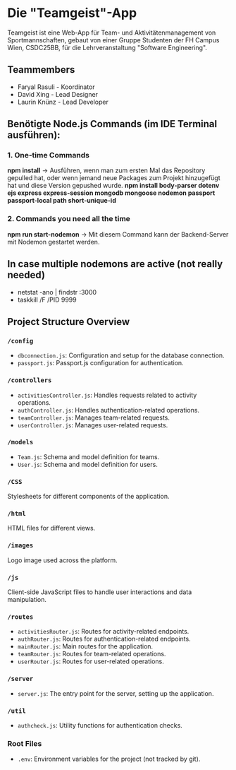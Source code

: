 # Die "Teamgeist"-App
Teamgeist ist eine Web-App für Team- und Aktivitätenmanagement von Sportmannschaften, gebaut von einer Gruppe Studenten der FH Campus Wien, CSDC25BB, für die Lehrveranstaltung "Software Engineering".

## Teammembers
* Faryal Rasuli - Koordinator
* David Xing - Lead Designer
* Laurin Knünz - Lead Developer

## Benötigte Node.js Commands (im IDE Terminal ausführen):
### 1. One-time Commands
**npm install** → Ausführen, wenn man zum ersten Mal das Repository gepulled hat, oder wenn jemand neue Packages zum Projekt hinzugefügt hat und diese Version gepushed wurde.
**npm install body-parser dotenv ejs express express-session mongodb mongoose nodemon passport passport-local path short-unique-id**
### 2. Commands you need all the time
**npm run start-nodemon** → Mit diesem Command kann der Backend-Server mit Nodemon gestartet werden.

## In case multiple nodemons are active (not really needed)
- netstat -ano | findstr :3000
- taskkill /F /PID 9999 

## Project Structure Overview

### `/config`
- `dbconnection.js`: Configuration and setup for the database connection.
- `passport.js`: Passport.js configuration for authentication.

### `/controllers`
- `activitiesController.js`: Handles requests related to activity operations.
- `authController.js`: Handles authentication-related operations.
- `teamController.js`: Manages team-related requests.
- `userController.js`: Manages user-related requests.

### `/models`
- `Team.js`: Schema and model definition for teams.
- `User.js`: Schema and model definition for users.

### `/CSS`
Stylesheets for different components of the application.

### `/html`
HTML files for different views.

### `/images`
Logo image used across the platform.

### `/js`
Client-side JavaScript files to handle user interactions and data manipulation.

### `/routes`
- `activitiesRouter.js`: Routes for activity-related endpoints.
- `authRouter.js`: Routes for authentication-related endpoints.
- `mainRouter.js`: Main routes for the application.
- `teamRouter.js`: Routes for team-related operations.
- `userRouter.js`: Routes for user-related operations.

### `/server`
- `server.js`: The entry point for the server, setting up the application.

### `/util`
- `authcheck.js`: Utility functions for authentication checks.

### Root Files
- `.env`: Environment variables for the project (not tracked by git).
